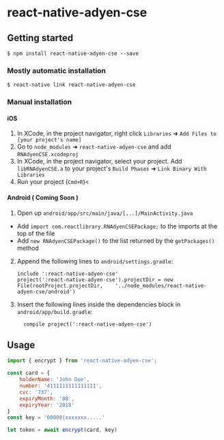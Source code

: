 
# react-native-adyen-cse

## Getting started

`$ npm install react-native-adyen-cse --save`

### Mostly automatic installation

`$ react-native link react-native-adyen-cse`

### Manual installation


#### iOS

1. In XCode, in the project navigator, right click `Libraries` ➜ `Add Files to [your project's name]`
2. Go to `node_modules` ➜ `react-native-adyen-cse` and add `RNAdyenCSE.xcodeproj`
3. In XCode, in the project navigator, select your project. Add `libRNAdyenCSE.a` to your project's `Build Phases` ➜ `Link Binary With Libraries`
4. Run your project (`Cmd+R`)<

#### Android ( Coming Soon )

1. Open up `android/app/src/main/java/[...]/MainActivity.java`
  - Add `import com.reactlibrary.RNAdyenCSEPackage;` to the imports at the top of the file
  - Add `new RNAdyenCSEPackage()` to the list returned by the `getPackages()` method
2. Append the following lines to `android/settings.gradle`:
  	```
  	include ':react-native-adyen-cse'
  	project(':react-native-adyen-cse').projectDir = new File(rootProject.projectDir, 	'../node_modules/react-native-adyen-cse/android')
  	```
3. Insert the following lines inside the dependencies block in `android/app/build.gradle`:
  	```
      compile project(':react-native-adyen-cse')
  	```


## Usage
```javascript
import { encrypt } from 'react-native-adyen-cse';

const card = {
	holderName: 'John Doe',
	number: '4111111111111111',
	cvc: '737',
	expiryMonth: '08',
	expiryYear: '2018'
}
const key = '00000|xxxxxxx.....'

let token = await encrypt(card, key) 

```
  